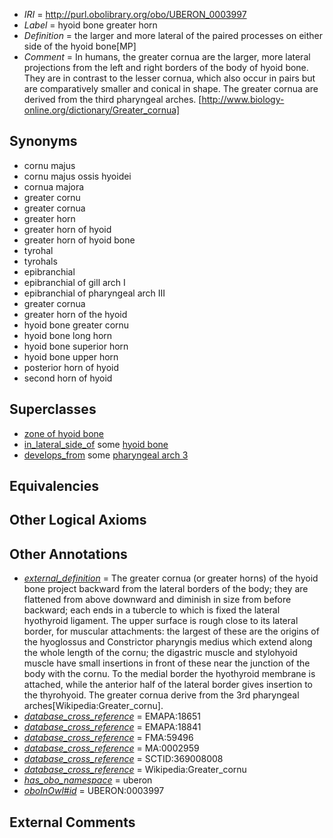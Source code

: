  * *IRI* = http://purl.obolibrary.org/obo/UBERON_0003997
 * *Label* = hyoid bone greater horn
 * *Definition* = the larger and more lateral of the paired processes on either side of the hyoid bone[MP]
 * *Comment* = In humans, the greater cornua are the larger, more lateral projections from the left and right borders of the body of hyoid bone. They are in contrast to the lesser cornua, which also occur in pairs but are comparatively smaller and conical in shape. The greater cornua are derived from the third pharyngeal arches. [http://www.biology-online.org/dictionary/Greater_cornua]

## Synonyms

 * cornu majus
 * cornu majus ossis hyoidei
 * cornua majora
 * greater cornu
 * greater cornua
 * greater horn
 * greater horn of hyoid
 * greater horn of hyoid bone
 * tyrohal
 * tyrohals
 * epibranchial
 * epibranchial of gill arch I
 * epibranchial of pharyngeal arch III
 * greater cornua
 * greater horn of the hyoid
 * hyoid bone greater cornu
 * hyoid bone long horn
 * hyoid bone superior horn
 * hyoid bone upper horn
 * posterior horn of hyoid
 * second horn of hyoid

## Superclasses

 * [zone of hyoid bone](../../UBERON/73/UBERON_0010273.md)
 * [in_lateral_side_of](../../BSPO/26/BSPO_0000126.md) some [hyoid bone](../../UBERON/85/UBERON_0001685.md)
 * [develops_from](../../RO/02/RO_0002202.md) some [pharyngeal arch 3](../../UBERON/14/UBERON_0003114.md)

## Equivalencies


## Other Logical Axioms


## Other Annotations

 * *[external_definition](../../UBPROP/01/UBPROP_0000001.md)* = The greater cornua (or greater horns) of the hyoid bone project backward from the lateral borders of the body; they are flattened from above downward and diminish in size from before backward; each ends in a tubercle to which is fixed the lateral hyothyroid ligament. The upper surface is rough close to its lateral border, for muscular attachments: the largest of these are the origins of the hyoglossus and Constrictor pharyngis medius which extend along the whole length of the cornu; the digastric muscle and stylohyoid muscle have small insertions in front of these near the junction of the body with the cornu. To the medial border the hyothyroid membrane is attached, while the anterior half of the lateral border gives insertion to the thyrohyoid. The greater cornua derive from the 3rd pharyngeal arches[Wikipedia:Greater_cornu].
 * *[database_cross_reference](../../ef/oboInOwl#hasDbXref.md)* = EMAPA:18651
 * *[database_cross_reference](../../ef/oboInOwl#hasDbXref.md)* = EMAPA:18841
 * *[database_cross_reference](../../ef/oboInOwl#hasDbXref.md)* = FMA:59496
 * *[database_cross_reference](../../ef/oboInOwl#hasDbXref.md)* = MA:0002959
 * *[database_cross_reference](../../ef/oboInOwl#hasDbXref.md)* = SCTID:369008008
 * *[database_cross_reference](../../ef/oboInOwl#hasDbXref.md)* = Wikipedia:Greater_cornu
 * *[has_obo_namespace](../../ce/oboInOwl#hasOBONamespace.md)* = uberon
 * *[oboInOwl#id](../../id/oboInOwl#id.md)* = UBERON:0003997

## External Comments


